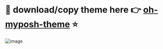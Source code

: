 # 🐣 download/copy theme here 👉 [oh-myposh-theme](https://github.com/mhimranhossain/pushon-oh-myposh-theme/blob/88a783f6f3a2614876e18f758f1ca22286d9e622/pushon.opm.json) ⭐


![image](https://user-images.githubusercontent.com/50992812/151369611-42641c72-e92b-4474-8c2c-959279ddba95.png)
